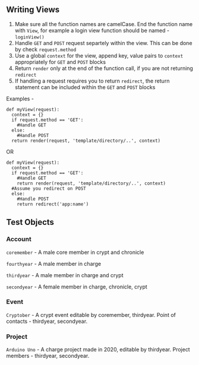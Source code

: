 ## Writing Views

1. Make sure all the function names are camelCase. End the function name with `View`, for example a login view function should be named - `loginView()`
2. Handle `GET` and `POST` request separtely within the view. This can be done by check `request.method`
3. Use a global `context` for the view, append key, value pairs to `context` appropriately for `GET` and `POST` blocks
4. Return `render` only at the end of the function call, if you are not returning `redirect`
5. If handling a request requires you to return `redirect`, the return statement can be included within the `GET` and `POST` blocks

Examples -

```
def myView(request):
  context = {}
  if request.method == 'GET':
    #Handle GET
  else:
    #Handle POST
  return render(request, 'template/directory/..', context)
```
OR 
```
def myView(request):
  context = {}
  if request.method == 'GET':
    #Handle GET
    return render(request, 'template/directory/..', context)
  #Assume you redirect on POST
  else:
    #Handle POST
    return redirect('app:name')
```

## Test Objects

### Account

`coremember` - A male core member in crypt and chronicle

`fourthyear` - A male member in charge

`thirdyear` - A male member in charge and crypt

`secondyear` - A female member in charge, chronicle, crypt

### Event

`Cryptober` - A crypt event editable by coremember, thirdyear. Point of contacts - thirdyear, secondyear. 

### Project

`Arduino Uno` - A charge project made in 2020, editable by thirdyear. Project members - thirdyear, secondyear. 
